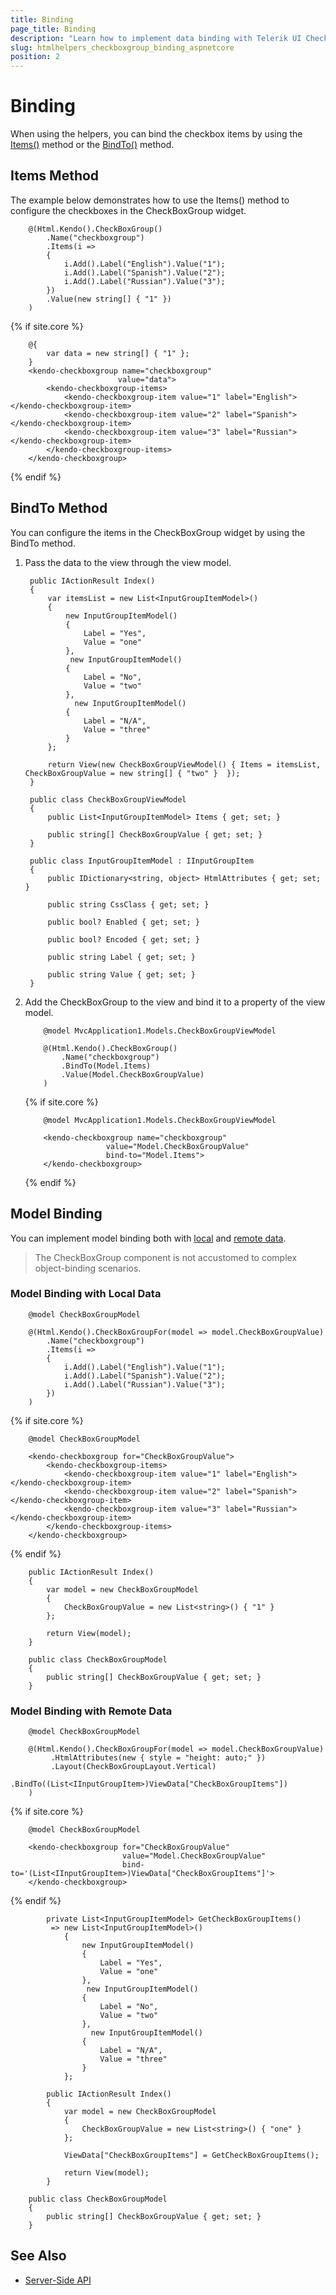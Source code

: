 ```yaml
---
title: Binding
page_title: Binding
description: "Learn how to implement data binding with Telerik UI CheckBoxGroup component for {{ site.framework }}."
slug: htmlhelpers_checkboxgroup_binding_aspnetcore
position: 2
---
```


# Binding

When using the helpers, you can bind the checkbox items by using the [Items()](#items) method or the [BindTo()](#bindto) method.

## Items Method

The example below demonstrates how to use the Items() method to configure the checkboxes in the CheckBoxGroup widget.

```HtmlHelper
    @(Html.Kendo().CheckBoxGroup()
        .Name("checkboxgroup")
        .Items(i =>
        {
            i.Add().Label("English").Value("1");
            i.Add().Label("Spanish").Value("2");
            i.Add().Label("Russian").Value("3");
        })
        .Value(new string[] { "1" })
    )
```
{% if site.core %}
```TagHelper
    @{ 
        var data = new string[] { "1" };
    }
    <kendo-checkboxgroup name="checkboxgroup"
                        value="data">
        <kendo-checkboxgroup-items>
            <kendo-checkboxgroup-item value="1" label="English"></kendo-checkboxgroup-item>
            <kendo-checkboxgroup-item value="2" label="Spanish"></kendo-checkboxgroup-item>
            <kendo-checkboxgroup-item value="3" label="Russian"></kendo-checkboxgroup-item>
        </kendo-checkboxgroup-items>
    </kendo-checkboxgroup>
```
{% endif %}

## BindTo Method

You can configure the items in the CheckBoxGroup widget by using the BindTo method.

1. Pass the data to the view through the view model.

        public IActionResult Index()
        {
            var itemsList = new List<InputGroupItemModel>()
            {
                new InputGroupItemModel()
                {
                    Label = "Yes",
                    Value = "one"
                },
                 new InputGroupItemModel()
                {
                    Label = "No",
                    Value = "two"
                },
                  new InputGroupItemModel()
                {
                    Label = "N/A",
                    Value = "three"
                }
            };

            return View(new CheckBoxGroupViewModel() { Items = itemsList, CheckBoxGroupValue = new string[] { "two" }  });
        }

        public class CheckBoxGroupViewModel
        {
            public List<InputGroupItemModel> Items { get; set; }

			public string[] CheckBoxGroupValue { get; set; }
        }
		
		public class InputGroupItemModel : IInputGroupItem
		{
			public IDictionary<string, object> HtmlAttributes { get; set; }
	
			public string CssClass { get; set; }
	
			public bool? Enabled { get; set; }
	
			public bool? Encoded { get; set; }
	
			public string Label { get; set; }
	
			public string Value { get; set; }
		}



1. Add the CheckBoxGroup to the view and bind it to a property of the view model.

    ```HtmlHelper
        @model MvcApplication1.Models.CheckBoxGroupViewModel

        @(Html.Kendo().CheckBoxGroup()
            .Name("checkboxgroup")
            .BindTo(Model.Items)
			.Value(Model.CheckBoxGroupValue)
        )
    ```
    {% if site.core %}
    ```TagHelper
        @model MvcApplication1.Models.CheckBoxGroupViewModel

        <kendo-checkboxgroup name="checkboxgroup"
                      value="Model.CheckBoxGroupValue"
                      bind-to="Model.Items">
        </kendo-checkboxgroup>
    ```
    {% endif %}


## Model Binding

You can implement model binding both with [local](#items-method) and [remote data](#bindto-method).

> The CheckBoxGroup component is not accustomed to complex object-binding scenarios.

### Model Binding with Local Data

```HtmlHelper
    @model CheckBoxGroupModel

    @(Html.Kendo().CheckBoxGroupFor(model => model.CheckBoxGroupValue)
        .Name("checkboxgroup")
        .Items(i =>
        {
            i.Add().Label("English").Value("1");
            i.Add().Label("Spanish").Value("2");
            i.Add().Label("Russian").Value("3");
        })
    )
```
{% if site.core %}
```TagHelper
    @model CheckBoxGroupModel

    <kendo-checkboxgroup for="CheckBoxGroupValue">
        <kendo-checkboxgroup-items>
            <kendo-checkboxgroup-item value="1" label="English"></kendo-checkboxgroup-item>
            <kendo-checkboxgroup-item value="2" label="Spanish"></kendo-checkboxgroup-item>
            <kendo-checkboxgroup-item value="3" label="Russian"></kendo-checkboxgroup-item>
        </kendo-checkboxgroup-items>
    </kendo-checkboxgroup>
```
{% endif %}

```Controller
    public IActionResult Index()
    {
        var model = new CheckBoxGroupModel
        {
            CheckBoxGroupValue = new List<string>() { "1" }
        };  

        return View(model);
    }
```
```Model
    public class CheckBoxGroupModel
    {
        public string[] CheckBoxGroupValue { get; set; }
    }
```

### Model Binding with Remote Data

```HtmlHelper
    @model CheckBoxGroupModel

    @(Html.Kendo().CheckBoxGroupFor(model => model.CheckBoxGroupValue)
         .HtmlAttributes(new { style = "height: auto;" })
         .Layout(CheckBoxGroupLayout.Vertical)
         .BindTo((List<IInputGroupItem>)ViewData["CheckBoxGroupItems"])
    )
```
{% if site.core %}
```TagHelper
    @model CheckBoxGroupModel

    <kendo-checkboxgroup for="CheckBoxGroupValue"
                         value="Model.CheckBoxGroupValue"
                         bind-to='(List<IInputGroupItem>)ViewData["CheckBoxGroupItems"]'>
    </kendo-checkboxgroup>
```
{% endif %}

```Controller
        private List<InputGroupItemModel> GetCheckBoxGroupItems()
         => new List<InputGroupItemModel>()
            {
                new InputGroupItemModel()
                {
                    Label = "Yes",
                    Value = "one"
                },
                 new InputGroupItemModel()
                {
                    Label = "No",
                    Value = "two"
                },
                  new InputGroupItemModel()
                {
                    Label = "N/A",
                    Value = "three"
                }
            };

        public IActionResult Index()
        {
            var model = new CheckBoxGroupModel
            {
                CheckBoxGroupValue = new List<string>() { "one" }
            };

            ViewData["CheckBoxGroupItems"] = GetCheckBoxGroupItems();

            return View(model);
        }
```

```Model
    public class CheckBoxGroupModel
    {
        public string[] CheckBoxGroupValue { get; set; }
    }
```

## See Also

* [Server-Side API](/api/checkboxgroup)
